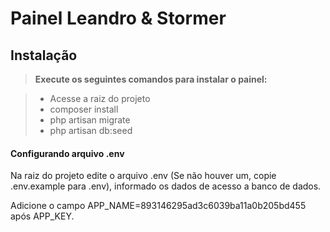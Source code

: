 Painel Leandro & Stormer
=====================

Instalação
-------------

> **Execute os seguintes comandos para instalar o painel:**

> - Acesse a raiz do projeto
> - composer install
> - php artisan migrate
> - php artisan db:seed

#### <i class="icon-file"></i> Configurando arquivo .env

Na raiz do projeto edite o arquivo .env (Se não houver um, copie .env.example para .env), informado os dados de acesso a banco de dados.

Adicione o campo APP_NAME=893146295ad3c6039ba11a0b205bd455 após APP_KEY.
